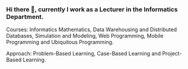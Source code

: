 ### Hi there 👋, currently I work as a Lecturer in the Informatics Department.

Courses: Informatics Mathematics, Data Warehousing and Distributed Databases, Simulation and Modeling, Web Programming, Mobile Programming and Ubiquitous Programming.

Approach: Problem-Based Learning, Case-Based Learning and Project-Based Learning.

<!--
**rahayuda/rahayuda** is a ✨ _special_ ✨ repository because its `README.md` (this file) appears on your GitHub profile.

Here are some ideas to get you started:

- 🔭 I’m currently working on ...
- 🌱 I’m currently learning ...
- 👯 I’m looking to collaborate on ...
- 🤔 I’m looking for help with ...
- 💬 Ask me about ...
- 📫 How to reach me: ...
- 😄 Pronouns: ...
- ⚡ Fun fact: ...
-->
